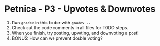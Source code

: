 # Petnica - P3 - Upvotes & Downvotes

1. Run `gnodev` in this folder with `gnodev .`.
2. Check out the code comments in all files for TODO steps.
3. When you finish, try posting, upvoting, and downvoting a post!
4. BONUS: How can we prevent double voting?
